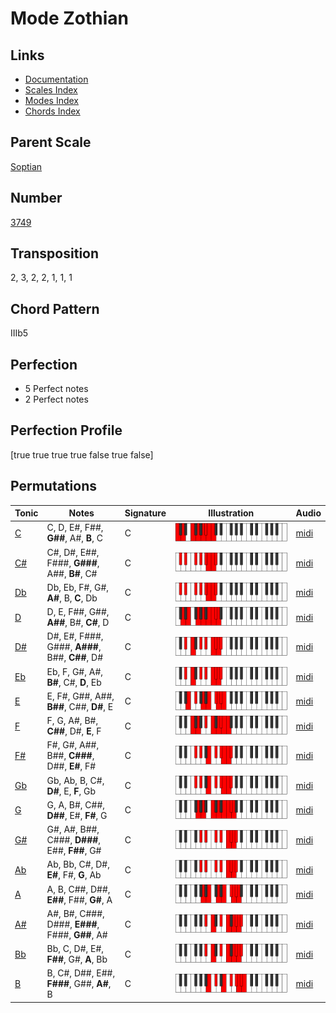 # Mode Zothian

## Links

- [Documentation](README.md)
- [Scales Index](Scales.md)
- [Modes Index](Modes.md)
- [Chords Index](Chords.md)

## Parent Scale

[Soptian](ScaleSoptian.md)

## Number

[3749](https://ianring.com/musictheory/scales/3749)

## Transposition

2, 3, 2, 2, 1, 1, 1

## Chord Pattern

IIIb5

## Perfection

- 5 Perfect notes
- 2 Perfect notes

## Perfection Profile

[true true true true false true false]

## Permutations

| Tonic | Notes | Signature | Illustration | Audio |
|-------|-------|-----------|--------------|-------|
| [C](ModeCNaturalZothian.md) | C, D, E#, F##, **G##**, A#, **B**, C | C | ![CNaturalZothian](ModeCNaturalZothian.png) | [midi](https://github.com/edipermadi/music/blob/main/docs/ModeCNaturalZothian.mid?raw=true) |
| [C#](ModeCSharpZothian.md) | C#, D#, E##, F###, **G###**, A##, **B#**, C# | C | ![CSharpZothian](ModeCSharpZothian.png) | [midi](https://github.com/edipermadi/music/blob/main/docs/ModeCSharpZothian.mid?raw=true) |
| [Db](ModeDFlatZothian.md) | Db, Eb, F#, G#, **A#**, B, **C**, Db | C | ![DFlatZothian](ModeDFlatZothian.png) | [midi](https://github.com/edipermadi/music/blob/main/docs/ModeDFlatZothian.mid?raw=true) |
| [D](ModeDNaturalZothian.md) | D, E, F##, G##, **A##**, B#, **C#**, D | C | ![DNaturalZothian](ModeDNaturalZothian.png) | [midi](https://github.com/edipermadi/music/blob/main/docs/ModeDNaturalZothian.mid?raw=true) |
| [D#](ModeDSharpZothian.md) | D#, E#, F###, G###, **A###**, B##, **C##**, D# | C | ![DSharpZothian](ModeDSharpZothian.png) | [midi](https://github.com/edipermadi/music/blob/main/docs/ModeDSharpZothian.mid?raw=true) |
| [Eb](ModeEFlatZothian.md) | Eb, F, G#, A#, **B#**, C#, **D**, Eb | C | ![EFlatZothian](ModeEFlatZothian.png) | [midi](https://github.com/edipermadi/music/blob/main/docs/ModeEFlatZothian.mid?raw=true) |
| [E](ModeENaturalZothian.md) | E, F#, G##, A##, **B##**, C##, **D#**, E | C | ![ENaturalZothian](ModeENaturalZothian.png) | [midi](https://github.com/edipermadi/music/blob/main/docs/ModeENaturalZothian.mid?raw=true) |
| [F](ModeFNaturalZothian.md) | F, G, A#, B#, **C##**, D#, **E**, F | C | ![FNaturalZothian](ModeFNaturalZothian.png) | [midi](https://github.com/edipermadi/music/blob/main/docs/ModeFNaturalZothian.mid?raw=true) |
| [F#](ModeFSharpZothian.md) | F#, G#, A##, B##, **C###**, D##, **E#**, F# | C | ![FSharpZothian](ModeFSharpZothian.png) | [midi](https://github.com/edipermadi/music/blob/main/docs/ModeFSharpZothian.mid?raw=true) |
| [Gb](ModeGFlatZothian.md) | Gb, Ab, B, C#, **D#**, E, **F**, Gb | C | ![GFlatZothian](ModeGFlatZothian.png) | [midi](https://github.com/edipermadi/music/blob/main/docs/ModeGFlatZothian.mid?raw=true) |
| [G](ModeGNaturalZothian.md) | G, A, B#, C##, **D##**, E#, **F#**, G | C | ![GNaturalZothian](ModeGNaturalZothian.png) | [midi](https://github.com/edipermadi/music/blob/main/docs/ModeGNaturalZothian.mid?raw=true) |
| [G#](ModeGSharpZothian.md) | G#, A#, B##, C###, **D###**, E##, **F##**, G# | C | ![GSharpZothian](ModeGSharpZothian.png) | [midi](https://github.com/edipermadi/music/blob/main/docs/ModeGSharpZothian.mid?raw=true) |
| [Ab](ModeAFlatZothian.md) | Ab, Bb, C#, D#, **E#**, F#, **G**, Ab | C | ![AFlatZothian](ModeAFlatZothian.png) | [midi](https://github.com/edipermadi/music/blob/main/docs/ModeAFlatZothian.mid?raw=true) |
| [A](ModeANaturalZothian.md) | A, B, C##, D##, **E##**, F##, **G#**, A | C | ![ANaturalZothian](ModeANaturalZothian.png) | [midi](https://github.com/edipermadi/music/blob/main/docs/ModeANaturalZothian.mid?raw=true) |
| [A#](ModeASharpZothian.md) | A#, B#, C###, D###, **E###**, F###, **G##**, A# | C | ![ASharpZothian](ModeASharpZothian.png) | [midi](https://github.com/edipermadi/music/blob/main/docs/ModeASharpZothian.mid?raw=true) |
| [Bb](ModeBFlatZothian.md) | Bb, C, D#, E#, **F##**, G#, **A**, Bb | C | ![BFlatZothian](ModeBFlatZothian.png) | [midi](https://github.com/edipermadi/music/blob/main/docs/ModeBFlatZothian.mid?raw=true) |
| [B](ModeBNaturalZothian.md) | B, C#, D##, E##, **F###**, G##, **A#**, B | C | ![BNaturalZothian](ModeBNaturalZothian.png) | [midi](https://github.com/edipermadi/music/blob/main/docs/ModeBNaturalZothian.mid?raw=true) |
